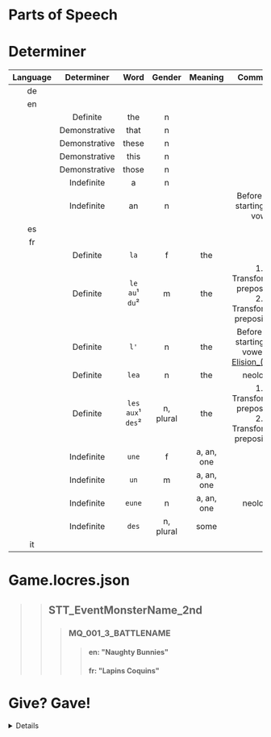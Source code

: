 # Parts of Speech

# Determiner

<!-- <details> -->

| Language |  Determiner   |           Word            |  Gender   |  Meaning   |                                                  Comment(s)                                                   |
| :------: | :-----------: | :-----------------------: | :-------: | :--------: | :-----------------------------------------------------------------------------------------------------------: |
|    de    |               |                           |           |            |                                                                                                               |
|    en    |               |                           |           |            |                                                                                                               |
|          |   Definite    |            the            |     n     |            |                                                                                                               |
|          | Demonstrative |           that            |     n     |            |                                                                                                               |
|          | Demonstrative |           these           |     n     |            |                                                                                                               |
|          | Demonstrative |           this            |     n     |            |                                                                                                               |
|          | Demonstrative |           those           |     n     |            |                                                                                                               |
|          |  Indefinite   |             a             |     n     |            |                                                                                                               |
|          |  Indefinite   |            an             |     n     |            |                                      Before words starting with a vowel                                       |
|    es    |               |                           |           |            |                                                                                                               |
|    fr    |               |                           |           |            |                                                                                                               |
|          |   Definite    |           `la`            |     f     |    the     |                                                                                                               |
|          |   Definite    |  `le`<br>`au`¹<br>`du`²   |     m     |    the     |                 1. ^ Transformed by preposition: `à`<br>2. ^ Transformed by preposition: `de`                 |
|          |   Definite    |           `l'`            |     n     |    the     | Before words starting with a vowel, see [Elision\_(French)](<https://en.wikipedia.org/wiki/Elision_(French)>) |
|          |   Definite    |           `lea`           |     n     |    the     |                                                   neologism                                                   |
|          |   Definite    | `les`<br>`aux`¹<br>`des`² | n, plural |    the     |                 1. ^ Transformed by preposition: `à`<br>2. ^ Transformed by preposition: `de`                 |
|          |  Indefinite   |           `une`           |     f     | a, an, one |                                                                                                               |
|          |  Indefinite   |           `un`            |     m     | a, an, one |                                                                                                               |
|          |  Indefinite   |          `eune`           |     n     | a, an, one |                                                   neologism                                                   |
|          |  Indefinite   |           `des`           | n, plural |    some    |                                                                                                               |
|    it    |               |                           |           |            |                                                                                                               |

<!-- </details> -->

# Game.locres.json

> > ## STT_EventMonsterName_2nd
> >
> > > ### MQ_001_3_BATTLENAME
> > >
> > > > #### en: "Naughty Bunnies"
> > > >
> > > > #### fr: "Lapins Coquins"

# Give? Gave!

<details>

```json
{
  "comments": "Quest (001) {Super Useful}",
  "de": {
    "f": {
      "?": "Gibst du Bankangestellte Tetema die Glitzernde Tinte?",
      "!": "<pc> gab der Bankangestellte Tetema die Glitzernde Tinte!"
    }
  },
  "en": {
    "n": {
      "?": "Give Banker Tetema the Glittering Ink?",
      "!": "<pc> gave Banker Tetema the Glittering Ink!"
    }
  },
  "es": {
    "f": {
      "?": "¿Darles Banquera Tetema la Tinta Centelleante?",
      "!": "¡<pc> le dio a la Banquera Tetema la\nTinta Centelleante!"
    }
  },
  "fr": {
    "f": {
      "?": "Donnes Banquière Tetema l'Encre Scintillante?",
      "!": "<pc> a donné au Banquière Tetema\nl'Encre Scintillante!"
    }
  },
  "it": {
    "f": {
      "?": "Dare Banchiera Tetema l'Inchiostro Scintillante?",
      "!": "<pc> ha dato alla Banchiera Tetema\nl'Inchiostro Scintillante!"
    }
  }
}
```

</details>
